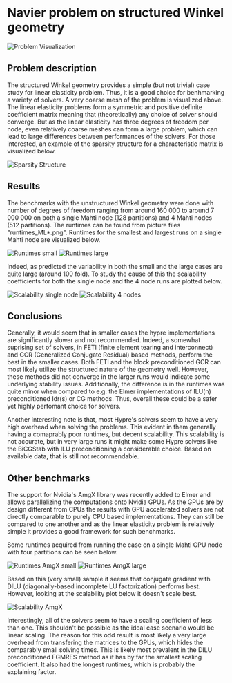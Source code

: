 # Navier problem on structured Winkel geometry

![Problem Visualization](https://github.com/ElmerCSC/elmer-linsys/blob/main/results/Navier-WinkelStructured/navier_winkelStructured.png?raw=true)

## Problem description

The structured Winkel geometry provides a simple (but not trivial) case study for linear elasticity problem. Thus, it is a good choice for benhmarking a variety of solvers. A very coarse mesh of the problem is visualized above. The linear elasticity problems form a symmetric and positive definite coefficient matrix meaning that (theoretically) any choice of solver should converge. But as the linear elasticity has three degrees of freedom per node, even relatively coarse meshes can form a large problem, which can lead to large differences between performances of the solvers. For those interested, an example of the sparsity structure for a characteristic matrix is visualized below.

![Sparsity Structure](https://github.com/ElmerCSC/elmer-linsys/blob/main/results/Navier-WinkelStructured/sparsity_structure.png?raw=true)

## Results

The benchmarks with the unstructured Winkel geometry were done with number of degrees of freedom ranging from around 160 000 to around 7 000 000 on both a single Mahti node (128 partitions) and 4 Mahti nodes (512 partitions). The runtimes can be found from picture files "runtimes_ML*.png". Runtimes for the smallest and largest runs on a single Mahti node are visualized below.

![Runtimes small](https://github.com/ElmerCSC/elmer-linsys/blob/main/results/Navier-WinkelStructured/runtimes_ML1.png?raw=true)
![Runtimes large](https://github.com/ElmerCSC/elmer-linsys/blob/main/results/Navier-WinkelStructured/runtimes_ML3.png?raw=true)

Indeed, as predicted the variability in both the small and the large cases are quite large (around 100 fold). To study the cause of this the scalability coefficients for both the single node and the 4 node runs are plotted below.

![Scalability single node](https://github.com/ElmerCSC/elmer-linsys/blob/main/results/Navier-WinkelStructured/scalability_bar_ML1-3.png?raw=true)
![Scalability 4 nodes](https://github.com/ElmerCSC/elmer-linsys/blob/main/results/Navier-WinkelStructured/scalability_bar_ML1-3_P512.png?raw=true)

## Conclusions

Generally, it would seem that in smaller cases the hypre implementations are significantly slower and not recommended. Indeed, a somewhat suprising set of solvers, in FETI (finite element tearing and interconnect) and GCR (Generalized Conjugate Residual) based methods, perform the best in the smaller cases. Both FETI and the block preconditioned GCR can most likely utilize the structured nature of the geometry well. However, these methods did not converge in the larger runs would indicate some underlying stability issues. Additionally, the difference is in the runtimes was quite minor when compared to e.g. the Elmer implementations of ILU(n) preconditioned Idr(s) or CG methods. Thus, overall these could be a safer yet highly perfomant choice for solvers.

Another interesting note is that, most Hypre's solvers seem to have a very high overhead when solving the problems. This evident in them generally having a comaprably poor runtimes, but decent scalability. This scalability is not accurate, but in very large runs it might make some Hypre solvers like the BiCGStab with ILU preconditioning a considerable choice. Based on available data, that is still not recommendable.

## Other benchmarks

The support for Nvidia's AmgX library was recently added to Elmer and allows parallelizing the computations onto Nvidia GPUs. As the GPUs are by design different from CPUs the results with GPU accelerated solvers are not directly comparable to purely CPU based implementations. They can still be compared to one another and as the linear elasticity problem is relatively simple it provides a good framework for such benchmarks.

Some runtimes acquired from running the case on a single Mahti GPU node with four partitions can be seen below.

![Runtimes AmgX small](https://github.com/ElmerCSC/elmer-linsys/blob/main/results/Navier-WinkelStructured/runtimes_amgx_ML1.png?raw=true)
![Runtimes AmgX large](https://github.com/ElmerCSC/elmer-linsys/blob/main/results/Navier-WinkelStructured/runtimes_amgx_ML3.png?raw=true)

Based on this (very small) sample it seems that conjugate gradient with DILU (diagonally-based incomplete LU factorization) performs best. However, looking at the scalability plot below it doesn't scale best.

![Scalability AmgX](https://github.com/ElmerCSC/elmer-linsys/blob/main/results/Poisson-WinkelUnstructured/scalability_bar_amgx_ML2-4.png?raw=true)

Interestingly, all of the solvers seem to have a scaling coefficient of less than one. This shouldn't be possible as the ideal case scenario would be linear scaling. The reason for this odd result is most likely a very large overhead from transfering the matrices to the GPUs, which hides the comparably small solving times. This is likely most prevalent in the DILU preconditioned FGMRES method as it has by far the smallest scaling coefficient. It also had the longest runtimes, which is probably the explaining factor.
